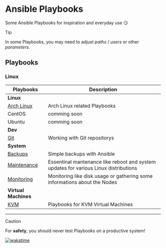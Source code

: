 # Ansible Playbooks
Some Ansible Playbooks for inspiration and everyday use :smirk:
> [!TIP]
> In some Playbooks, you may need to adjust *paths* / *users* or other *parameters*.
## Playbooks
### Linux
| Playbooks | Description |
| --- | --- |
| **Linux** | |
| [Arch Linux](archlinux) | Arch Linux related Playbooks |
| CentOS | comming soon |
| Ubuntu | comming soon |
| **Dev** | |
| [Git](git) | Working with Git repositorys |
| **System** | | 
| [Backups](system/backups) | Simple backups with Ansible |
| [Maintenance](system/maintenance) | Essentinal mantenance like reboot and system updates for various Linux distributions |
| [Monitoring](system/monitoring) | Monitoring like disk usage or gathering some informations about the Nodes |
| **Virtual Machines** | |
| [KVM](virtual-machines/kvm) | Playbooks for KVM Virtual Machines |
---

> [!CAUTION]
> For **safety**, you should never test Playbooks on a productive system!


[![wakatime](https://wakatime.com/badge/github/mrtoadie/ansible-playbooks.svg)](https://wakatime.com/badge/github/mrtoadie/ansible-playbooks)
